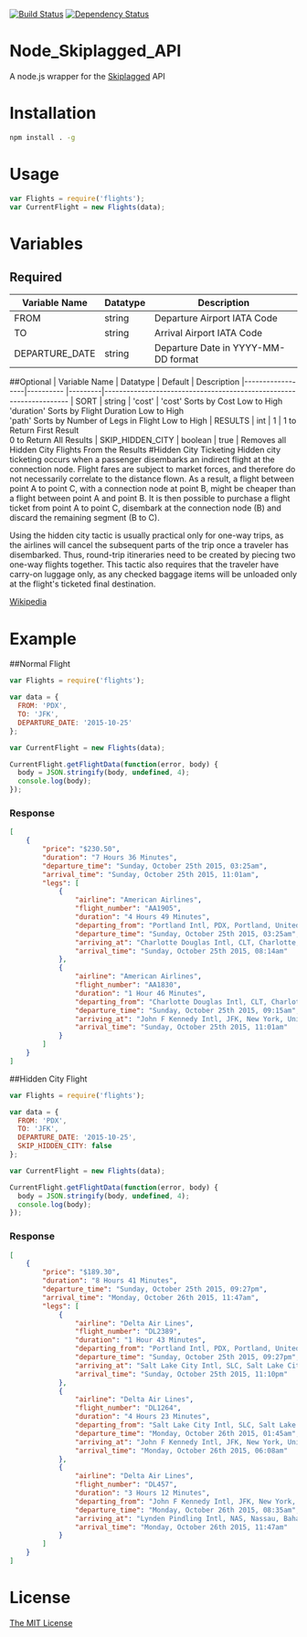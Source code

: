 [![Build Status][travis-image]][travis-url] [![Dependency Status][daviddm-url]][daviddm-image]

# Node_Skiplagged_API
A node.js wrapper for the [Skiplagged](http://skiplagged.com) API
# Installation
```sh
npm install . -g
```
# Usage
```javascript
var Flights = require('flights');
var CurrentFlight = new Flights(data);
```
# Variables
## Required
| Variable Name  | Datatype | Description
|----------------|----------|-----------------------------------------------------------------------------
| FROM           | string   | Departure Airport IATA Code
| TO             | string   | Arrival Airport IATA Code
| DEPARTURE_DATE | string   | Departure Date in YYYY-MM-DD format
##Optional
| Variable Name    | Datatype  | Default | Description
|------------------|---------- |---------|--------------------------------------------------------------------
| SORT             | string    | 'cost'  | 'cost' Sorts by Cost Low to High<br>'duration' Sorts by Flight Duration Low to High<br>'path' Sorts by Number of Legs in Flight Low to High
| RESULTS          | int       | 1       | 1 to Return First Result<br>0 to Return All Results
| SKIP_HIDDEN_CITY | boolean   | true    | Removes all Hidden City Flights From the Results
#Hidden City Ticketing
Hidden city ticketing occurs when a passenger disembarks an indirect flight at the connection node. Flight fares are subject to market forces, and therefore do not necessarily correlate to the distance flown. As a result, a flight between point A to point C, with a connection node at point B, might be cheaper than a flight between point A and point B. It is then possible to purchase a flight ticket from point A to point C, disembark at the connection node (B) and discard the remaining segment (B to C).

Using the hidden city tactic is usually practical only for one-way trips, as the airlines will cancel the subsequent parts of the trip once a traveler has disembarked. Thus, round-trip itineraries need to be created by piecing two one-way flights together. This tactic also requires that the traveler have carry-on luggage only, as any checked baggage items will be unloaded only at the flight's ticketed final destination.

[Wikipedia](https://en.wikipedia.org/wiki/Airline_booking_ploys#Hidden_city_ticketing)
# Example
##Normal Flight
```javascript
var Flights = require('flights');

var data = {
  FROM: 'PDX',
  TO: 'JFK',
  DEPARTURE_DATE: '2015-10-25'
};

var CurrentFlight = new Flights(data);

CurrentFlight.getFlightData(function(error, body) {
  body = JSON.stringify(body, undefined, 4);
  console.log(body);
});
```
### Response
```json
[
    {
        "price": "$230.50",
        "duration": "7 Hours 36 Minutes",
        "departure_time": "Sunday, October 25th 2015, 03:25am",
        "arrival_time": "Sunday, October 25th 2015, 11:01am",
        "legs": [
            {
                "airline": "American Airlines",
                "flight_number": "AA1905",
                "duration": "4 Hours 49 Minutes",
                "departing_from": "Portland Intl, PDX, Portland, United States",
                "departure_time": "Sunday, October 25th 2015, 03:25am",
                "arriving_at": "Charlotte Douglas Intl, CLT, Charlotte, United States",
                "arrival_time": "Sunday, October 25th 2015, 08:14am"
            },
            {
                "airline": "American Airlines",
                "flight_number": "AA1830",
                "duration": "1 Hour 46 Minutes",
                "departing_from": "Charlotte Douglas Intl, CLT, Charlotte, United States",
                "departure_time": "Sunday, October 25th 2015, 09:15am",
                "arriving_at": "John F Kennedy Intl, JFK, New York, United States",
                "arrival_time": "Sunday, October 25th 2015, 11:01am"
            }
        ]
    }
]
```
##Hidden City Flight
```javascript
var Flights = require('flights');

var data = {
  FROM: 'PDX',
  TO: 'JFK',
  DEPARTURE_DATE: '2015-10-25',
  SKIP_HIDDEN_CITY: false
};

var CurrentFlight = new Flights(data);

CurrentFlight.getFlightData(function(error, body) {
  body = JSON.stringify(body, undefined, 4);
  console.log(body);
});
```
### Response
```json
[
    {
        "price": "$189.30",
        "duration": "8 Hours 41 Minutes",
        "departure_time": "Sunday, October 25th 2015, 09:27pm",
        "arrival_time": "Monday, October 26th 2015, 11:47am",
        "legs": [
            {
                "airline": "Delta Air Lines",
                "flight_number": "DL2389",
                "duration": "1 Hour 43 Minutes",
                "departing_from": "Portland Intl, PDX, Portland, United States",
                "departure_time": "Sunday, October 25th 2015, 09:27pm",
                "arriving_at": "Salt Lake City Intl, SLC, Salt Lake City, United States",
                "arrival_time": "Sunday, October 25th 2015, 11:10pm"
            },
            {
                "airline": "Delta Air Lines",
                "flight_number": "DL1264",
                "duration": "4 Hours 23 Minutes",
                "departing_from": "Salt Lake City Intl, SLC, Salt Lake City, United States",
                "departure_time": "Monday, October 26th 2015, 01:45am",
                "arriving_at": "John F Kennedy Intl, JFK, New York, United States",
                "arrival_time": "Monday, October 26th 2015, 06:08am"
            },
            {
                "airline": "Delta Air Lines",
                "flight_number": "DL457",
                "duration": "3 Hours 12 Minutes",
                "departing_from": "John F Kennedy Intl, JFK, New York, United States",
                "departure_time": "Monday, October 26th 2015, 08:35am",
                "arriving_at": "Lynden Pindling Intl, NAS, Nassau, Bahamas",
                "arrival_time": "Monday, October 26th 2015, 11:47am"
            }
        ]
    }
]
```
# License
[The MIT License](LICENSE)

[travis-url]: https://travis-ci.org/iguanahotsauce/Node_Skiplagged_API
[travis-image]: https://travis-ci.org/iguanahotsauce/Node_Skiplagged_API.svg?branch=master
[daviddm-url]: https://david-dm.org/iguanahotsauce/Node_Skiplagged_API.svg?theme=shields.io
[daviddm-image]: https://david-dm.org/iguanahotsauce/Node_Skiplagged_API
